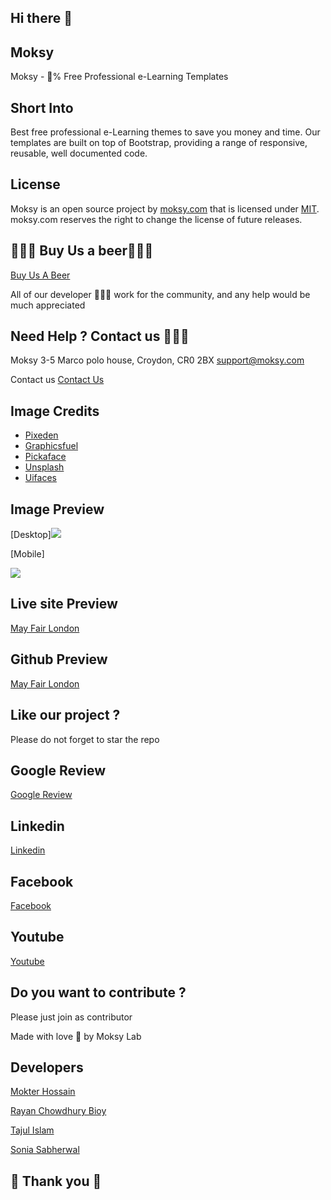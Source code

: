 ## Hi there 👋


## Moksy
Moksy - 💯% Free Professional e-Learning Templates


## Short Into
Best free professional e-Learning themes to save you money and time. Our templates are built on top of Bootstrap, providing a range of responsive, reusable, well documented code.


## License


Moksy is an open source project by [moksy.com](https://moksy.com) that is licensed under [MIT](https://opensource.org/licenses/MIT).
moksy.com reserves the right to change the license of future releases.


## 🍺🍺🍺 Buy Us a beer🍺🍺🍺
[Buy Us A Beer](https://www.paypal.com/donate/?hosted_button_id=Q279LEZ5BAWBY)


All of our developer 🙇🙇🙇 work for the community, and any help would be much appreciated




## Need Help ? Contact us 🙋🙋🙋
Moksy
3-5 Marco polo house, Croydon, CR0 2BX
support@moksy.com


Contact us
[Contact Us](https://moksy.com/contact-us.php)


## Image Credits


- [Pixeden](http://www.pixeden.com/psd-web-elements/flat-responsive-showcase-psd)
- [Graphicsfuel](https://www.graphicsfuel.com/2013/02/13-high-resolution-blur-backgrounds/)
- [Pickaface](https://pickaface.net/)
- [Unsplash](https://unsplash.com/)
- [Uifaces](http://uifaces.com/)


## Image Preview


[Desktop]<a href="https://example.com"><img src="https://i.ibb.co/NmNkN9Y/11.png"></a>


[Mobile]


<a href="https://example.com"><img src="https://i.ibb.co/nrszZST/22.png"></a>


## Live site Preview


[May Fair London](https://moksy.com/templates/mayfairlondon/?project_id=21735)




## Github Preview
[May Fair London](https://moksy-lab.github.io/mayfairlondon/)




## Like our project ?
   Please do not forget to star the repo


## Google Review
[Google Review](https://g.page/r/CWIjjM1wv6tFEB0/review)




## Linkedin
[Linkedin](https://www.linkedin.com/company/moksyuk/)




## Facebook
[Facebook](https://www.facebook.com/moksyuk)






## Youtube
[Youtube](https://www.youtube.com/channel/UCTXQx-lXRoOeGy9b-B0RXMg)




## Do you want to contribute ?
Please just join as contributor


Made with love 🧡 by Moksy Lab


## Developers
[Mokter Hossain](https://www.linkedin.com/in/mr-mokter/)


[Rayan Chowdhury Bioy](https://www.linkedin.com/in/rayhan-chowdhury-bijoy-b787ab224/)


[Tajul Islam](https://github.com/627md-Tajul-Islam)


[Sonia Sabherwal](https://www.linkedin.com/in/sonia-sabherwal-28154b45/)




## 🙏 Thank you 🙏
